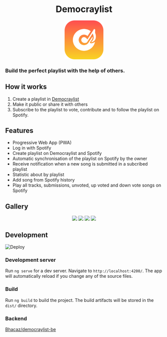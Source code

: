 <h1 align="center">Democraylist</h1>

<p align="center">
	<a href="https://app.democraylist.com">
  	<img width="124" height="124" src="https://github.com/Bhacaz/democraylist-fe/blob/master/src/assets/icons/icon-192x192.png?raw=true">
  </a>
</p>

### Build the perfect playlist with the help of others.

## How it works

1. Create a playlist in [Democraylist](app.democraylist.com)
2. Make it public or share it with others
3. Subscribe to the playlist to vote, contribute and to follow the playlist on Spotify.

## Features

* Progressive Web App (PWA)
* Log in with Spotify
* Create playlist on Democraylist and Spotify
* Automatic synchronisation of the playlist on Spotify by the owner
* Receive notification when a new song is submitted in a subcribed playlist
* Statistic about  by playlist
* Add song from Spotify history
* Play all tracks, submissions, unvoted, up voted and down vote songs on Spotify

## Gallery

<p align="center">
  <img width="264" src="https://user-images.githubusercontent.com/7858787/81433275-4cbbf480-9132-11ea-82c2-fc826e21c5c4.png">
  <img width="264" src="https://user-images.githubusercontent.com/7858787/81433279-4d548b00-9132-11ea-96a4-77d23c88ca3a.png">
  <img width="264" src="https://user-images.githubusercontent.com/7858787/81433268-4af23100-9132-11ea-9e1d-38d56ca575f3.png">
  <img width="264" src="https://user-images.githubusercontent.com/7858787/81433263-49286d80-9132-11ea-8798-841b6cb47446.png">
</p>

## Development

![Deploy](https://github.com/Bhacaz/democraylist-fe/workflows/Deploy/badge.svg?branch=master)

### Development server

Run `ng serve` for a dev server. Navigate to `http://localhost:4200/`. The app will automatically reload if you change any of the source files.

### Build

Run `ng build` to build the project. The build artifacts will be stored in the `dist/` directory.


### Backend

[Bhacaz/democraylist-be](https://github.com/Bhacaz/democraylist-be)
